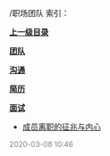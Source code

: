 /职场团队 索引：


**[上一级目录](/index.md)**

**[团队](/职场团队/团队/index.md)**

**[沟通](/职场团队/沟通/index.md)**

**[简历](/职场团队/简历/index.md)**

**[面试](/职场团队/面试/index.md)**

- [成员离职的征兆与内心](/职场团队/成员离职的征兆与内心.md)


<font size=2 color='grey'> 2020-03-08 10:46 </font>